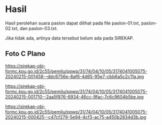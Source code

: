 # Hasil

Hasil perolehan suara paslon dapat dilihat pada file paslon-01.txt, paslon-02.txt, dan paslon-03.txt.

Jika tidak ada, artinya data tersebut belum ada pada SIREKAP.

## Foto C Plano

https://sirekap-obj-formc.kpu.go.id/2c55/pemilu/ppwp/31/74/04/10/05/3174041005075-20240215-001458--ddc6756e-8af6-4d65-95e7-cbb6a5c2c11a.jpg

https://sirekap-obj-formc.kpu.go.id/2c55/pemilu/ppwp/31/74/04/10/05/3174041005075-20240215-001710--2aa5f876-6934-46cc-9fac-7c6c9604b5be.jpg

https://sirekap-obj-formc.kpu.go.id/2c55/pemilu/ppwp/31/74/04/10/05/3174041005075-20240215-000425--c47cf279-5e94-4cf3-ac75-a450b2834d3b.jpg
